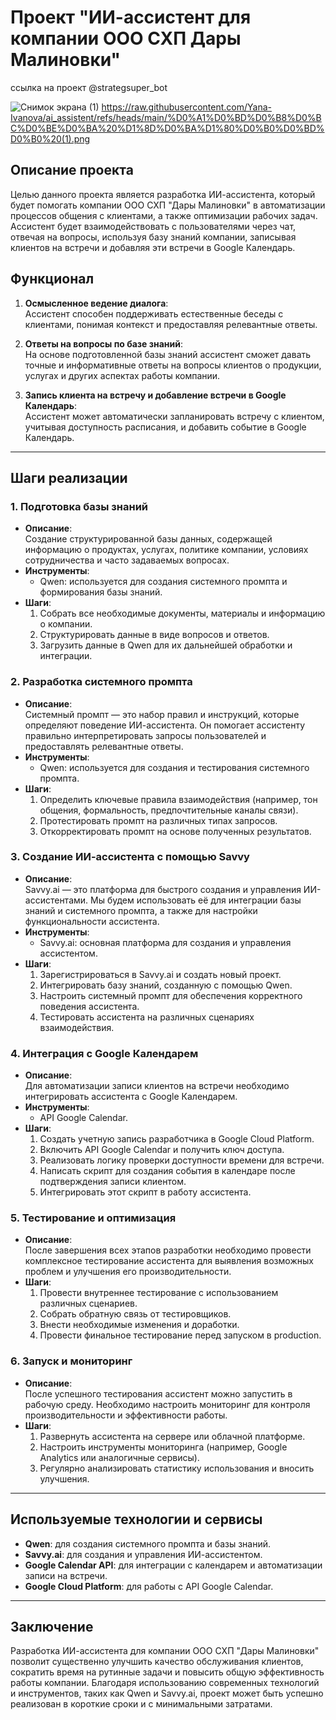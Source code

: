 # Проект "ИИ-ассистент для компании ООО СХП Дары Малиновки"
ссылка на проект @strategsuper_bot

![Снимок экрана (1)](https://github.com/user-attachments/assets/1edd2901-73ce-477f-b5ec-cc4e90d33d57)
https://raw.githubusercontent.com/Yana-Ivanova/ai_assistent/refs/heads/main/%D0%A1%D0%BD%D0%B8%D0%BC%D0%BE%D0%BA%20%D1%8D%D0%BA%D1%80%D0%B0%D0%BD%D0%B0%20(1).png

## Описание проекта

Целью данного проекта является разработка ИИ-ассистента, который будет помогать компании ООО СХП "Дары Малиновки" в автоматизации процессов общения с клиентами, а также оптимизации рабочих задач. Ассистент будет взаимодействовать с пользователями через чат, отвечая на вопросы, используя базу знаний компании, записывая клиентов на встречи и добавляя эти встречи в Google Календарь.

## Функционал

1. **Осмысленное ведение диалога**:  
   Ассистент способен поддерживать естественные беседы с клиентами, понимая контекст и предоставляя релевантные ответы.

2. **Ответы на вопросы по базе знаний**:  
   На основе подготовленной базы знаний ассистент сможет давать точные и информативные ответы на вопросы клиентов о продукции, услугах и других аспектах работы компании.

3. **Запись клиента на встречу и добавление встречи в Google Календарь**:  
   Ассистент может автоматически запланировать встречу с клиентом, учитывая доступность расписания, и добавить событие в Google Календарь.

---

## Шаги реализации

### 1. Подготовка базы знаний
   - **Описание**:  
     Создание структурированной базы данных, содержащей информацию о продуктах, услугах, политике компании, условиях сотрудничества и часто задаваемых вопросах.
   - **Инструменты**:  
     - Qwen: используется для создания системного промпта и формирования базы знаний.
   - **Шаги**:
     1. Собрать все необходимые документы, материалы и информацию о компании.
     2. Структурировать данные в виде вопросов и ответов.
     3. Загрузить данные в Qwen для их дальнейшей обработки и интеграции.

### 2. Разработка системного промпта
   - **Описание**:  
     Системный промпт — это набор правил и инструкций, которые определяют поведение ИИ-ассистента. Он помогает ассистенту правильно интерпретировать запросы пользователей и предоставлять релевантные ответы.
   - **Инструменты**:  
     - Qwen: используется для создания и тестирования системного промпта.
   - **Шаги**:
     1. Определить ключевые правила взаимодействия (например, тон общения, формальность, предпочтительные каналы связи).
     2. Протестировать промпт на различных типах запросов.
     3. Откорректировать промпт на основе полученных результатов.

### 3. Создание ИИ-ассистента с помощью Savvy
   - **Описание**:  
     Savvy.ai — это платформа для быстрого создания и управления ИИ-ассистентами. Мы будем использовать её для интеграции базы знаний и системного промпта, а также для настройки функциональности ассистента.
   - **Инструменты**:  
     - Savvy.ai: основная платформа для создания и управления ассистентом.
   - **Шаги**:
     1. Зарегистрироваться в Savvy.ai и создать новый проект.
     2. Интегрировать базу знаний, созданную с помощью Qwen.
     3. Настроить системный промпт для обеспечения корректного поведения ассистента.
     4. Тестировать ассистента на различных сценариях взаимодействия.

### 4. Интеграция с Google Календарем
   - **Описание**:  
     Для автоматизации записи клиентов на встречи необходимо интегрировать ассистента с Google Календарем.
   - **Инструменты**:  
     - API Google Calendar.
   - **Шаги**:
     1. Создать учетную запись разработчика в Google Cloud Platform.
     2. Включить API Google Calendar и получить ключ доступа.
     3. Реализовать логику проверки доступности времени для встречи.
     4. Написать скрипт для создания события в календаре после подтверждения записи клиентом.
     5. Интегрировать этот скрипт в работу ассистента.

### 5. Тестирование и оптимизация
   - **Описание**:  
     После завершения всех этапов разработки необходимо провести комплексное тестирование ассистента для выявления возможных проблем и улучшения его производительности.
   - **Шаги**:
     1. Провести внутреннее тестирование с использованием различных сценариев.
     2. Собрать обратную связь от тестировщиков.
     3. Внести необходимые изменения и доработки.
     4. Провести финальное тестирование перед запуском в production.

### 6. Запуск и мониторинг
   - **Описание**:  
     После успешного тестирования ассистент можно запустить в рабочую среду. Необходимо настроить мониторинг для контроля производительности и эффективности работы.
   - **Шаги**:
     1. Развернуть ассистента на сервере или облачной платформе.
     2. Настроить инструменты мониторинга (например, Google Analytics или аналогичные сервисы).
     3. Регулярно анализировать статистику использования и вносить улучшения.

---

## Используемые технологии и сервисы

- **Qwen**: для создания системного промпта и базы знаний.
- **Savvy.ai**: для создания и управления ИИ-ассистентом.
- **Google Calendar API**: для интеграции с календарем и автоматизации записи на встречи.
- **Google Cloud Platform**: для работы с API Google Calendar.

---

## Заключение

Разработка ИИ-ассистента для компании ООО СХП "Дары Малиновки" позволит существенно улучшить качество обслуживания клиентов, сократить время на рутинные задачи и повысить общую эффективность работы компании. Благодаря использованию современных технологий и инструментов, таких как Qwen и Savvy.ai, проект может быть успешно реализован в короткие сроки и с минимальными затратами.
